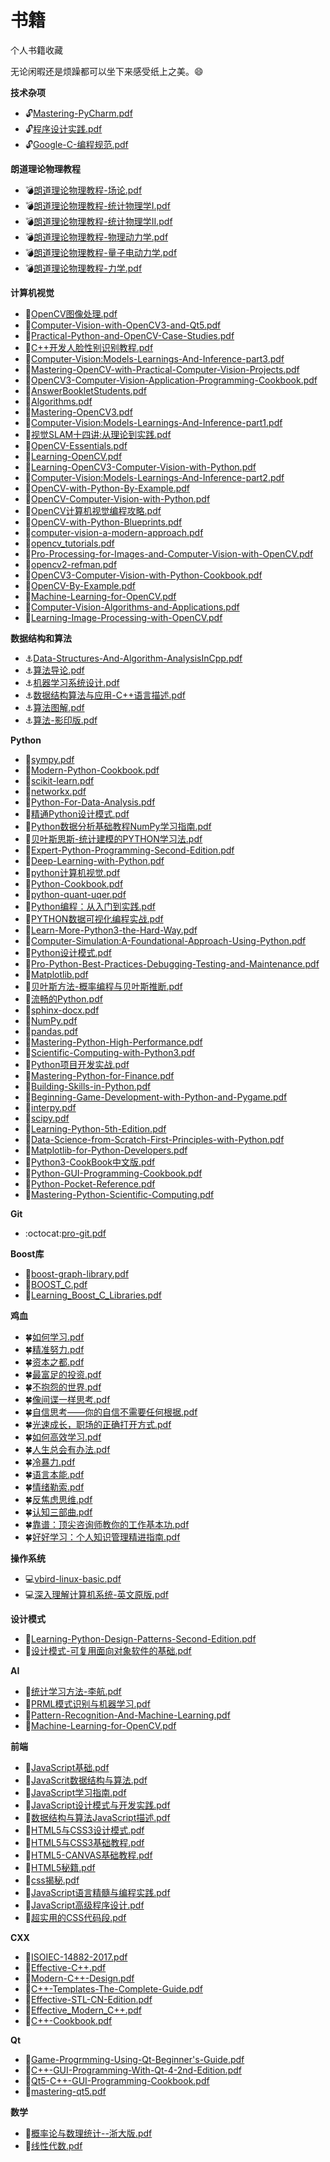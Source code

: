# 书籍
个人书籍收藏

无论闲暇还是烦躁都可以坐下来感受纸上之美。:smile:

**技术杂项**
* :unlock:[Mastering-PyCharm.pdf](https://github.com/SuperCV/Book/blob/master/技术杂项/Mastering-PyCharm.pdf)
* :unlock:[程序设计实践.pdf](https://github.com/SuperCV/Book/blob/master/技术杂项/程序设计实践.pdf)
* :unlock:[Google-C-编程规范.pdf](https://github.com/SuperCV/Book/blob/master/技术杂项/Google-C-编程规范.pdf)


**朗道理论物理教程**
* :bomb:[朗道理论物理教程-场论.pdf](https://github.com/SuperCV/Book/blob/master/朗道理论物理教程/朗道理论物理教程-场论.pdf)
* :bomb:[朗道理论物理教程-统计物理学I.pdf](https://github.com/SuperCV/Book/blob/master/朗道理论物理教程/朗道理论物理教程-统计物理学I.pdf)
* :bomb:[朗道理论物理教程-统计物理学II.pdf](https://github.com/SuperCV/Book/blob/master/朗道理论物理教程/朗道理论物理教程-统计物理学II.pdf)
* :bomb:[朗道理论物理教程-物理动力学.pdf](https://github.com/SuperCV/Book/blob/master/朗道理论物理教程/朗道理论物理教程-物理动力学.pdf)
* :bomb:[朗道理论物理教程-量子电动力学.pdf](https://github.com/SuperCV/Book/blob/master/朗道理论物理教程/朗道理论物理教程-量子电动力学.pdf)
* :bomb:[朗道理论物理教程-力学.pdf](https://github.com/SuperCV/Book/blob/master/朗道理论物理教程/朗道理论物理教程-力学.pdf)


**计算机视觉**
* :see_no_evil:[OpenCV图像处理.pdf](https://github.com/SuperCV/Book/blob/master/计算机视觉/OpenCV图像处理.pdf)
* :see_no_evil:[Computer-Vision-with-OpenCV3-and-Qt5.pdf](https://github.com/SuperCV/Book/blob/master/计算机视觉/Computer-Vision-with-OpenCV3-and-Qt5.pdf)
* :see_no_evil:[Practical-Python-and-OpenCV-Case-Studies.pdf](https://github.com/SuperCV/Book/blob/master/计算机视觉/Practical-Python-and-OpenCV-Case-Studies.pdf)
* :see_no_evil:[C++开发人脸性别识别教程.pdf](https://github.com/SuperCV/Book/blob/master/计算机视觉/C++开发人脸性别识别教程.pdf)
* :see_no_evil:[Computer-Vision:Models-Learnings-And-Inference-part3.pdf](https://github.com/SuperCV/Book/blob/master/计算机视觉/Computer-Vision:Models-Learnings-And-Inference-part3.pdf)
* :see_no_evil:[Mastering-OpenCV-with-Practical-Computer-Vision-Projects.pdf](https://github.com/SuperCV/Book/blob/master/计算机视觉/Mastering-OpenCV-with-Practical-Computer-Vision-Projects.pdf)
* :see_no_evil:[OpenCV3-Computer-Vision-Application-Programming-Cookbook.pdf](https://github.com/SuperCV/Book/blob/master/计算机视觉/OpenCV3-Computer-Vision-Application-Programming-Cookbook.pdf)
* :see_no_evil:[AnswerBookletStudents.pdf](https://github.com/SuperCV/Book/blob/master/计算机视觉/AnswerBookletStudents.pdf)
* :see_no_evil:[Algorithms.pdf](https://github.com/SuperCV/Book/blob/master/计算机视觉/Algorithms.pdf)
* :see_no_evil:[Mastering-OpenCV3.pdf](https://github.com/SuperCV/Book/blob/master/计算机视觉/Mastering-OpenCV3.pdf)
* :see_no_evil:[Computer-Vision:Models-Learnings-And-Inference-part1.pdf](https://github.com/SuperCV/Book/blob/master/计算机视觉/Computer-Vision:Models-Learnings-And-Inference-part1.pdf)
* :see_no_evil:[视觉SLAM十四讲:从理论到实践.pdf](https://github.com/SuperCV/Book/blob/master/计算机视觉/视觉SLAM十四讲:从理论到实践.pdf)
* :see_no_evil:[OpenCV-Essentials.pdf](https://github.com/SuperCV/Book/blob/master/计算机视觉/OpenCV-Essentials.pdf)
* :see_no_evil:[Learning-OpenCV.pdf](https://github.com/SuperCV/Book/blob/master/计算机视觉/Learning-OpenCV.pdf)
* :see_no_evil:[Learning-OpenCV3-Computer-Vision-with-Python.pdf](https://github.com/SuperCV/Book/blob/master/计算机视觉/Learning-OpenCV3-Computer-Vision-with-Python.pdf)
* :see_no_evil:[Computer-Vision:Models-Learnings-And-Inference-part2.pdf](https://github.com/SuperCV/Book/blob/master/计算机视觉/Computer-Vision:Models-Learnings-And-Inference-part2.pdf)
* :see_no_evil:[OpenCV-with-Python-By-Example.pdf](https://github.com/SuperCV/Book/blob/master/计算机视觉/OpenCV-with-Python-By-Example.pdf)
* :see_no_evil:[OpenCV-Computer-Vision-with-Python.pdf](https://github.com/SuperCV/Book/blob/master/计算机视觉/OpenCV-Computer-Vision-with-Python.pdf)
* :see_no_evil:[OpenCV计算机视觉编程攻略.pdf](https://github.com/SuperCV/Book/blob/master/计算机视觉/OpenCV计算机视觉编程攻略.pdf)
* :see_no_evil:[OpenCV-with-Python-Blueprints.pdf](https://github.com/SuperCV/Book/blob/master/计算机视觉/OpenCV-with-Python-Blueprints.pdf)
* :see_no_evil:[computer-vision-a-modern-approach.pdf](https://github.com/SuperCV/Book/blob/master/计算机视觉/computer-vision-a-modern-approach.pdf)
* :see_no_evil:[opencv_tutorials.pdf](https://github.com/SuperCV/Book/blob/master/计算机视觉/opencv_tutorials.pdf)
* :see_no_evil:[Pro-Processing-for-Images-and-Computer-Vision-with-OpenCV.pdf](https://github.com/SuperCV/Book/blob/master/计算机视觉/Pro-Processing-for-Images-and-Computer-Vision-with-OpenCV.pdf)
* :see_no_evil:[opencv2-refman.pdf](https://github.com/SuperCV/Book/blob/master/计算机视觉/opencv2-refman.pdf)
* :see_no_evil:[OpenCV3-Computer-Vision-with-Python-Cookbook.pdf](https://github.com/SuperCV/Book/blob/master/计算机视觉/OpenCV3-Computer-Vision-with-Python-Cookbook.pdf)
* :see_no_evil:[OpenCV-By-Example.pdf](https://github.com/SuperCV/Book/blob/master/计算机视觉/OpenCV-By-Example.pdf)
* :see_no_evil:[Machine-Learning-for-OpenCV.pdf](https://github.com/SuperCV/Book/blob/master/计算机视觉/Machine-Learning-for-OpenCV.pdf)
* :see_no_evil:[Computer-Vision-Algorithms-and-Applications.pdf](https://github.com/SuperCV/Book/blob/master/计算机视觉/Computer-Vision-Algorithms-and-Applications.pdf)
* :see_no_evil:[Learning-Image-Processing-with-OpenCV.pdf](https://github.com/SuperCV/Book/blob/master/计算机视觉/Learning-Image-Processing-with-OpenCV.pdf)


**数据结构和算法**
* :anchor:[Data-Structures-And-Algorithm-AnalysisInCpp.pdf](https://github.com/SuperCV/Book/blob/master/数据结构和算法/Data-Structures-And-Algorithm-AnalysisInCpp.pdf)
* :anchor:[算法导论.pdf](https://github.com/SuperCV/Book/blob/master/数据结构和算法/算法导论.pdf)
* :anchor:[机器学习系统设计.pdf](https://github.com/SuperCV/Book/blob/master/数据结构和算法/机器学习系统设计.pdf)
* :anchor:[数据结构算法与应用-C++语言描述.pdf](https://github.com/SuperCV/Book/blob/master/数据结构和算法/数据结构算法与应用-C++语言描述.pdf)
* :anchor:[算法图解.pdf](https://github.com/SuperCV/Book/blob/master/数据结构和算法/算法图解.pdf)
* :anchor:[算法-影印版.pdf](https://github.com/SuperCV/Book/blob/master/数据结构和算法/算法-影印版.pdf)


**Python**
* :snake:[sympy.pdf](https://github.com/SuperCV/Book/blob/master/Python/sympy.pdf)
* :snake:[Modern-Python-Cookbook.pdf](https://github.com/SuperCV/Book/blob/master/Python/Modern-Python-Cookbook.pdf)
* :snake:[scikit-learn.pdf](https://github.com/SuperCV/Book/blob/master/Python/scikit-learn.pdf)
* :snake:[networkx.pdf](https://github.com/SuperCV/Book/blob/master/Python/networkx.pdf)
* :snake:[Python-For-Data-Analysis.pdf](https://github.com/SuperCV/Book/blob/master/Python/Python-For-Data-Analysis.pdf)
* :snake:[精通Python设计模式.pdf](https://github.com/SuperCV/Book/blob/master/Python/精通Python设计模式.pdf)
* :snake:[Python数据分析基础教程NumPy学习指南.pdf](https://github.com/SuperCV/Book/blob/master/Python/Python数据分析基础教程NumPy学习指南.pdf)
* :snake:[贝叶斯思斯-统计建模的PYTHON学习法.pdf](https://github.com/SuperCV/Book/blob/master/Python/贝叶斯思斯-统计建模的PYTHON学习法.pdf)
* :snake:[Expert-Python-Programming-Second-Edition.pdf](https://github.com/SuperCV/Book/blob/master/Python/Expert-Python-Programming-Second-Edition.pdf)
* :snake:[Deep-Learning-with-Python.pdf](https://github.com/SuperCV/Book/blob/master/Python/Deep-Learning-with-Python.pdf)
* :snake:[python计算机视觉.pdf](https://github.com/SuperCV/Book/blob/master/Python/python计算机视觉.pdf)
* :snake:[Python-Cookbook.pdf](https://github.com/SuperCV/Book/blob/master/Python/Python-Cookbook.pdf)
* :snake:[python-quant-uqer.pdf](https://github.com/SuperCV/Book/blob/master/Python/python-quant-uqer.pdf)
* :snake:[Python编程：从入门到实践.pdf](https://github.com/SuperCV/Book/blob/master/Python/Python编程：从入门到实践.pdf)
* :snake:[PYTHON数据可视化编程实战.pdf](https://github.com/SuperCV/Book/blob/master/Python/PYTHON数据可视化编程实战.pdf)
* :snake:[Learn-More-Python3-the-Hard-Way.pdf](https://github.com/SuperCV/Book/blob/master/Python/Learn-More-Python3-the-Hard-Way.pdf)
* :snake:[Computer-Simulation:A-Foundational-Approach-Using-Python.pdf](https://github.com/SuperCV/Book/blob/master/Python/Computer-Simulation:A-Foundational-Approach-Using-Python.pdf)
* :snake:[Python设计模式.pdf](https://github.com/SuperCV/Book/blob/master/Python/Python设计模式.pdf)
* :snake:[Pro-Python-Best-Practices-Debugging-Testing-and-Maintenance.pdf](https://github.com/SuperCV/Book/blob/master/Python/Pro-Python-Best-Practices-Debugging-Testing-and-Maintenance.pdf)
* :snake:[Matplotlib.pdf](https://github.com/SuperCV/Book/blob/master/Python/Matplotlib.pdf)
* :snake:[贝叶斯方法-概率编程与贝叶斯推断.pdf](https://github.com/SuperCV/Book/blob/master/Python/贝叶斯方法-概率编程与贝叶斯推断.pdf)
* :snake:[流畅的Python.pdf](https://github.com/SuperCV/Book/blob/master/Python/流畅的Python.pdf)
* :snake:[sphinx-docx.pdf](https://github.com/SuperCV/Book/blob/master/Python/sphinx-docx.pdf)
* :snake:[NumPy.pdf](https://github.com/SuperCV/Book/blob/master/Python/NumPy.pdf)
* :snake:[pandas.pdf](https://github.com/SuperCV/Book/blob/master/Python/pandas.pdf)
* :snake:[Mastering-Python-High-Performance.pdf](https://github.com/SuperCV/Book/blob/master/Python/Mastering-Python-High-Performance.pdf)
* :snake:[Scientific-Computing-with-Python3.pdf](https://github.com/SuperCV/Book/blob/master/Python/Scientific-Computing-with-Python3.pdf)
* :snake:[Python项目开发实战.pdf](https://github.com/SuperCV/Book/blob/master/Python/Python项目开发实战.pdf)
* :snake:[Mastering-Python-for-Finance.pdf](https://github.com/SuperCV/Book/blob/master/Python/Mastering-Python-for-Finance.pdf)
* :snake:[Building-Skills-in-Python.pdf](https://github.com/SuperCV/Book/blob/master/Python/Building-Skills-in-Python.pdf)
* :snake:[Beginning-Game-Development-with-Python-and-Pygame.pdf](https://github.com/SuperCV/Book/blob/master/Python/Beginning-Game-Development-with-Python-and-Pygame.pdf)
* :snake:[interpy.pdf](https://github.com/SuperCV/Book/blob/master/Python/interpy.pdf)
* :snake:[scipy.pdf](https://github.com/SuperCV/Book/blob/master/Python/scipy.pdf)
* :snake:[Learning-Python-5th-Edition.pdf](https://github.com/SuperCV/Book/blob/master/Python/Learning-Python-5th-Edition.pdf)
* :snake:[Data-Science-from-Scratch-First-Principles-with-Python.pdf](https://github.com/SuperCV/Book/blob/master/Python/Data-Science-from-Scratch-First-Principles-with-Python.pdf)
* :snake:[Matplotlib-for-Python-Developers.pdf](https://github.com/SuperCV/Book/blob/master/Python/Matplotlib-for-Python-Developers.pdf)
* :snake:[Python3-CookBook中文版.pdf](https://github.com/SuperCV/Book/blob/master/Python/Python3-CookBook中文版.pdf)
* :snake:[Python-GUI-Programming-Cookbook.pdf](https://github.com/SuperCV/Book/blob/master/Python/Python-GUI-Programming-Cookbook.pdf)
* :snake:[Python-Pocket-Reference.pdf](https://github.com/SuperCV/Book/blob/master/Python/Python-Pocket-Reference.pdf)
* :snake:[Mastering-Python-Scientific-Computing.pdf](https://github.com/SuperCV/Book/blob/master/Python/Mastering-Python-Scientific-Computing.pdf)


**Git**
* :octocat:[pro-git.pdf](https://github.com/SuperCV/Book/blob/master/Git/pro-git.pdf)


**Boost库**
* :rocket:[boost-graph-library.pdf](https://github.com/SuperCV/Book/blob/master/Boost库/boost-graph-library.pdf)
* :rocket:[BOOST_C.pdf](https://github.com/SuperCV/Book/blob/master/Boost库/BOOST_C.pdf)
* :rocket:[Learning_Boost_C_Libraries.pdf](https://github.com/SuperCV/Book/blob/master/Boost库/Learning_Boost_C_Libraries.pdf)


**鸡血**
* :four_leaf_clover:[如何学习.pdf](https://github.com/SuperCV/Book/blob/master/鸡血/如何学习.pdf)
* :four_leaf_clover:[精准努力.pdf](https://github.com/SuperCV/Book/blob/master/鸡血/精准努力.pdf)
* :four_leaf_clover:[资本之都.pdf](https://github.com/SuperCV/Book/blob/master/鸡血/资本之都.pdf)
* :four_leaf_clover:[最富足的投资.pdf](https://github.com/SuperCV/Book/blob/master/鸡血/最富足的投资.pdf)
* :four_leaf_clover:[不抱怨的世界.pdf](https://github.com/SuperCV/Book/blob/master/鸡血/不抱怨的世界.pdf)
* :four_leaf_clover:[像间谍一样思考.pdf](https://github.com/SuperCV/Book/blob/master/鸡血/像间谍一样思考.pdf)
* :four_leaf_clover:[自信思考——你的自信不需要任何根据.pdf](https://github.com/SuperCV/Book/blob/master/鸡血/自信思考——你的自信不需要任何根据.pdf)
* :four_leaf_clover:[光速成长，职场的正确打开方式.pdf](https://github.com/SuperCV/Book/blob/master/鸡血/光速成长，职场的正确打开方式.pdf)
* :four_leaf_clover:[如何高效学习.pdf](https://github.com/SuperCV/Book/blob/master/鸡血/如何高效学习.pdf)
* :four_leaf_clover:[人生总会有办法.pdf](https://github.com/SuperCV/Book/blob/master/鸡血/人生总会有办法.pdf)
* :four_leaf_clover:[冷暴力.pdf](https://github.com/SuperCV/Book/blob/master/鸡血/冷暴力.pdf)
* :four_leaf_clover:[语言本能.pdf](https://github.com/SuperCV/Book/blob/master/鸡血/语言本能.pdf)
* :four_leaf_clover:[情绪勒索.pdf](https://github.com/SuperCV/Book/blob/master/鸡血/情绪勒索.pdf)
* :four_leaf_clover:[反焦虑思维.pdf](https://github.com/SuperCV/Book/blob/master/鸡血/反焦虑思维.pdf)
* :four_leaf_clover:[认知三部曲.pdf](https://github.com/SuperCV/Book/blob/master/鸡血/认知三部曲.pdf)
* :four_leaf_clover:[靠谱：顶尖咨询师教你的工作基本功.pdf](https://github.com/SuperCV/Book/blob/master/鸡血/靠谱：顶尖咨询师教你的工作基本功.pdf)
* :four_leaf_clover:[好好学习：个人知识管理精进指南.pdf](https://github.com/SuperCV/Book/blob/master/鸡血/好好学习：个人知识管理精进指南.pdf)


**操作系统**
* :computer:[vbird-linux-basic.pdf](https://github.com/SuperCV/Book/blob/master/操作系统/vbird-linux-basic.pdf)
* :computer:[深入理解计算机系统-英文原版.pdf](https://github.com/SuperCV/Book/blob/master/操作系统/深入理解计算机系统-英文原版.pdf)


**设计模式**
* :hocho:[Learning-Python-Design-Patterns-Second-Edition.pdf](https://github.com/SuperCV/Book/blob/master/设计模式/Learning-Python-Design-Patterns-Second-Edition.pdf)
* :hocho:[设计模式-可复用面向对象软件的基础.pdf](https://github.com/SuperCV/Book/blob/master/设计模式/设计模式-可复用面向对象软件的基础.pdf)


**AI**
* :runner:[统计学习方法-李航.pdf](https://github.com/SuperCV/Book/blob/master/AI/统计学习方法-李航.pdf)
* :runner:[PRML模式识别与机器学习.pdf](https://github.com/SuperCV/Book/blob/master/AI/PRML模式识别与机器学习.pdf)
* :runner:[Pattern-Recognition-And-Machine-Learning.pdf](https://github.com/SuperCV/Book/blob/master/AI/Pattern-Recognition-And-Machine-Learning.pdf)
* :runner:[Machine-Learning-for-OpenCV.pdf](https://github.com/SuperCV/Book/blob/master/AI/Machine-Learning-for-OpenCV.pdf)


**前端**
* :elephant:[JavaScript基础.pdf](https://github.com/SuperCV/Book/blob/master/前端/JavaScript基础.pdf)
* :elephant:[JavaScrit数据结构与算法.pdf](https://github.com/SuperCV/Book/blob/master/前端/JavaScrit数据结构与算法.pdf)
* :elephant:[JavaScript学习指南.pdf](https://github.com/SuperCV/Book/blob/master/前端/JavaScript学习指南.pdf)
* :elephant:[JavaScript设计模式与开发实践.pdf](https://github.com/SuperCV/Book/blob/master/前端/JavaScript设计模式与开发实践.pdf)
* :elephant:[数据结构与算法JavaScript描述.pdf](https://github.com/SuperCV/Book/blob/master/前端/数据结构与算法JavaScript描述.pdf)
* :elephant:[HTML5与CSS3设计模式.pdf](https://github.com/SuperCV/Book/blob/master/前端/HTML5与CSS3设计模式.pdf)
* :elephant:[HTML5与CSS3基础教程.pdf](https://github.com/SuperCV/Book/blob/master/前端/HTML5与CSS3基础教程.pdf)
* :elephant:[HTML5-CANVAS基础教程.pdf](https://github.com/SuperCV/Book/blob/master/前端/HTML5-CANVAS基础教程.pdf)
* :elephant:[HTML5秘籍.pdf](https://github.com/SuperCV/Book/blob/master/前端/HTML5秘籍.pdf)
* :elephant:[css揭秘.pdf](https://github.com/SuperCV/Book/blob/master/前端/css揭秘.pdf)
* :elephant:[JavaScript语言精髓与编程实践.pdf](https://github.com/SuperCV/Book/blob/master/前端/JavaScript语言精髓与编程实践.pdf)
* :elephant:[JavaScript高级程序设计.pdf](https://github.com/SuperCV/Book/blob/master/前端/JavaScript高级程序设计.pdf)
* :elephant:[超实用的CSS代码段.pdf](https://github.com/SuperCV/Book/blob/master/前端/超实用的CSS代码段.pdf)


**CXX**
* :rose:[ISOIEC-14882-2017.pdf](https://github.com/SuperCV/Book/blob/master/CXX/ISOIEC-14882-2017.pdf)
* :rose:[Effective-C++.pdf](https://github.com/SuperCV/Book/blob/master/CXX/Effective-C++.pdf)
* :rose:[Modern-C++-Design.pdf](https://github.com/SuperCV/Book/blob/master/CXX/Modern-C++-Design.pdf)
* :rose:[C++-Templates-The-Complete-Guide.pdf](https://github.com/SuperCV/Book/blob/master/CXX/C++-Templates-The-Complete-Guide.pdf)
* :rose:[Effective-STL-CN-Edition.pdf](https://github.com/SuperCV/Book/blob/master/CXX/Effective-STL-CN-Edition.pdf)
* :rose:[Effective_Modern_C++.pdf](https://github.com/SuperCV/Book/blob/master/CXX/Effective_Modern_C++.pdf)
* :rose:[C++-Cookbook.pdf](https://github.com/SuperCV/Book/blob/master/CXX/C++-Cookbook.pdf)


**Qt**
* :battery:[Game-Progrmming-Using-Qt-Beginner's-Guide.pdf](https://github.com/SuperCV/Book/blob/master/Qt/Game-Progrmming-Using-Qt-Beginner's-Guide.pdf)
* :battery:[C++-GUI-Programming-With-Qt-4-2nd-Edition.pdf](https://github.com/SuperCV/Book/blob/master/Qt/C++-GUI-Programming-With-Qt-4-2nd-Edition.pdf)
* :battery:[Qt5-C++-GUI-Programming-Cookbook.pdf](https://github.com/SuperCV/Book/blob/master/Qt/Qt5-C++-GUI-Programming-Cookbook.pdf)
* :battery:[mastering-qt5.pdf](https://github.com/SuperCV/Book/blob/master/Qt/mastering-qt5.pdf)


**数学**
* :triangular_ruler:[概率论与数理统计--浙大版.pdf](https://github.com/SuperCV/Book/blob/master/数学/概率论与数理统计--浙大版.pdf)
* :triangular_ruler:[线性代数.pdf](https://github.com/SuperCV/Book/blob/master/数学/线性代数.pdf)

